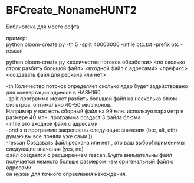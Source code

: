 # BFCreate_NonameHUNT2
 Библиотека для моего софта  

пример:  
python bloom-create.py -th 5 -split 40000000 -infile btc.txt -prefix btc -rescan

python bloom-create.py <количество потоков обработки> <по сколько строк разбить большой файл> <входной файл с адресами> <префикс> <создавать файл для рескана или нет>  

-th Количество потоков определяет сколько ядер будет задействовано для конвертации адресов в HASH160  
-split программа может разбить большой файл на несколько блюм фильтров. оптимально 40-50 миллионов.  
    Например у вас есть сборный файл на 99 млн. используя параметр в размере 40 млн. программа создаст 3 файла блюма  
-infile это входной файл с адресами  
-prefix в программе закреплены следующие значения (btc, alt, eth) думаю вы все поняли уже сами ))  
-rescan Создавать файл рескана или нет , это ваш выбор! применимы следующие значения (yes, no)  
    файл создается с расширением rescan. Будте внимательны файл получается немного больше размером чем оригенальный файл с адресами  
    он нужен для точного опрееления нахождения.  
